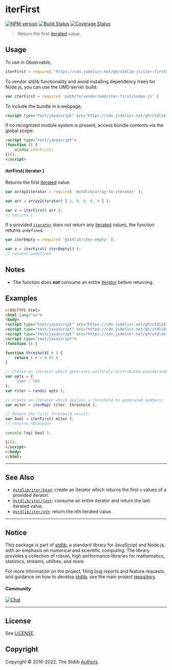 <!--

@license Apache-2.0

Copyright (c) 2018 The Stdlib Authors.

Licensed under the Apache License, Version 2.0 (the "License");
you may not use this file except in compliance with the License.
You may obtain a copy of the License at

   http://www.apache.org/licenses/LICENSE-2.0

Unless required by applicable law or agreed to in writing, software
distributed under the License is distributed on an "AS IS" BASIS,
WITHOUT WARRANTIES OR CONDITIONS OF ANY KIND, either express or implied.
See the License for the specific language governing permissions and
limitations under the License.

-->

# iterFirst

[![NPM version][npm-image]][npm-url] [![Build Status][test-image]][test-url] [![Coverage Status][coverage-image]][coverage-url] <!-- [![dependencies][dependencies-image]][dependencies-url] -->

> Return the first [iterated][mdn-iterator-protocol] value.

<!-- Section to include introductory text. Make sure to keep an empty line after the intro `section` element and another before the `/section` close. -->

<section class="intro">

</section>

<!-- /.intro -->

<!-- Package usage documentation. -->



<section class="usage">

## Usage

To use in Observable,

```javascript
iterFirst = require( 'https://cdn.jsdelivr.net/gh/stdlib-js/iter-first@umd/browser.js' )
```

To vendor stdlib functionality and avoid installing dependency trees for Node.js, you can use the UMD server build:

```javascript
var iterFirst = require( 'path/to/vendor/umd/iter-first/index.js' )
```

To include the bundle in a webpage,

```html
<script type="text/javascript" src="https://cdn.jsdelivr.net/gh/stdlib-js/iter-first@umd/browser.js"></script>
```

If no recognized module system is present, access bundle contents via the global scope:

```html
<script type="text/javascript">
(function () {
    window.iterFirst;
})();
</script>
```

#### iterFirst( iterator )

Returns the first [iterated][mdn-iterator-protocol] value.

```javascript
var array2iterator = require( '@stdlib/array-to-iterator' );

var arr = array2iterator( [ 1, 0, 0, 0, 0 ] );

var v = iterFirst( arr );
// returns 1
```

If a provided [`iterator`][mdn-iterator-protocol] does not return any [iterated][mdn-iterator-protocol] values, the function returns `undefined`.

```javascript
var iterEmpty = require( '@stdlib/iter-empty' );

var v = iterFirst( iterEmpty() );
// returns undefined
```

</section>

<!-- /.usage -->

<!-- Package usage notes. Make sure to keep an empty line after the `section` element and another before the `/section` close. -->

<section class="notes">

## Notes

-   The function does **not** consume an entire [iterator][mdn-iterator-protocol] before returning.

</section>

<!-- /.notes -->

<!-- Package usage examples. -->

<section class="examples">

## Examples

<!-- eslint no-undef: "error" -->

```html
<!DOCTYPE html>
<html lang="en">
<body>
<script type="text/javascript" src="https://cdn.jsdelivr.net/gh/stdlib-js/random-iter-randu@umd/browser.js"></script>
<script type="text/javascript" src="https://cdn.jsdelivr.net/gh/stdlib-js/iter-map@umd/browser.js"></script>
<script type="text/javascript" src="https://cdn.jsdelivr.net/gh/stdlib-js/iter-first@umd/browser.js"></script>
<script type="text/javascript">
(function () {

function threshold( r ) {
    return ( r > 0.95 );
}

// Create an iterator which generates uniformly distributed pseudorandom numbers:
var opts = {
    'iter': 100
};
var riter = randu( opts );

// Create an iterator which applies a threshold to generated numbers:
var miter = iterMap( riter, threshold );

// Return the first threshold result:
var bool = iterFirst( miter );
// returns <boolean>

console.log( bool );

})();
</script>
</body>
</html>
```

</section>

<!-- /.examples -->

<!-- Section to include cited references. If references are included, add a horizontal rule *before* the section. Make sure to keep an empty line after the `section` element and another before the `/section` close. -->

<section class="references">

</section>

<!-- /.references -->

<!-- Section for related `stdlib` packages. Do not manually edit this section, as it is automatically populated. -->

<section class="related">

* * *

## See Also

-   <span class="package-name">[`@stdlib/iter/head`][@stdlib/iter/head]</span><span class="delimiter">: </span><span class="description">create an iterator which returns the first `n` values of a provided iterator.</span>
-   <span class="package-name">[`@stdlib/iter/last`][@stdlib/iter/last]</span><span class="delimiter">: </span><span class="description">consume an entire iterator and return the last iterated value.</span>
-   <span class="package-name">[`@stdlib/iter/nth`][@stdlib/iter/nth]</span><span class="delimiter">: </span><span class="description">return the nth iterated value.</span>

</section>

<!-- /.related -->

<!-- Section for all links. Make sure to keep an empty line after the `section` element and another before the `/section` close. -->


<section class="main-repo" >

* * *

## Notice

This package is part of [stdlib][stdlib], a standard library for JavaScript and Node.js, with an emphasis on numerical and scientific computing. The library provides a collection of robust, high performance libraries for mathematics, statistics, streams, utilities, and more.

For more information on the project, filing bug reports and feature requests, and guidance on how to develop [stdlib][stdlib], see the main project [repository][stdlib].

#### Community

[![Chat][chat-image]][chat-url]

---

## License

See [LICENSE][stdlib-license].


## Copyright

Copyright &copy; 2016-2022. The Stdlib [Authors][stdlib-authors].

</section>

<!-- /.stdlib -->

<!-- Section for all links. Make sure to keep an empty line after the `section` element and another before the `/section` close. -->

<section class="links">

[npm-image]: http://img.shields.io/npm/v/@stdlib/iter-first.svg
[npm-url]: https://npmjs.org/package/@stdlib/iter-first

[test-image]: https://github.com/stdlib-js/iter-first/actions/workflows/test.yml/badge.svg?branch=main
[test-url]: https://github.com/stdlib-js/iter-first/actions/workflows/test.yml?query=branch:main

[coverage-image]: https://img.shields.io/codecov/c/github/stdlib-js/iter-first/main.svg
[coverage-url]: https://codecov.io/github/stdlib-js/iter-first?branch=main

<!--

[dependencies-image]: https://img.shields.io/david/stdlib-js/iter-first.svg
[dependencies-url]: https://david-dm.org/stdlib-js/iter-first/main

-->

[chat-image]: https://img.shields.io/gitter/room/stdlib-js/stdlib.svg
[chat-url]: https://gitter.im/stdlib-js/stdlib/

[stdlib]: https://github.com/stdlib-js/stdlib

[stdlib-authors]: https://github.com/stdlib-js/stdlib/graphs/contributors

[umd]: https://github.com/umdjs/umd
[es-module]: https://developer.mozilla.org/en-US/docs/Web/JavaScript/Guide/Modules

[deno-url]: https://github.com/stdlib-js/iter-first/tree/deno
[umd-url]: https://github.com/stdlib-js/iter-first/tree/umd
[esm-url]: https://github.com/stdlib-js/iter-first/tree/esm
[branches-url]: https://github.com/stdlib-js/iter-first/blob/main/branches.md

[stdlib-license]: https://raw.githubusercontent.com/stdlib-js/iter-first/main/LICENSE

[mdn-iterator-protocol]: https://developer.mozilla.org/en-US/docs/Web/JavaScript/Reference/Iteration_protocols#The_iterator_protocol

<!-- <related-links> -->

[@stdlib/iter/head]: https://github.com/stdlib-js/iter-head/tree/umd

[@stdlib/iter/last]: https://github.com/stdlib-js/iter-last/tree/umd

[@stdlib/iter/nth]: https://github.com/stdlib-js/iter-nth/tree/umd

<!-- </related-links> -->

</section>

<!-- /.links -->
